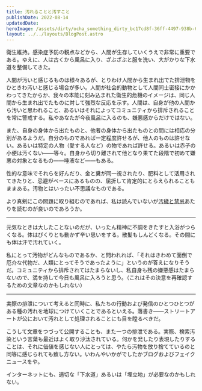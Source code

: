 ```yaml
---
title: 汚れることと汚すこと
publishDate: 2022-08-14
updatedDate:
heroImage: /assets/dirty/ocha_something_dirty_bc17cd8f-36ff-4497-938b-6cde390523ef.png
layout: ../../layouts/BlogPost.astro
---
```


衛生維持。感染症予防の観点などから、人間が生存していくうえで非常に重要である。ゆえに、人は古くから風呂に入り、ざぶざぶと服を洗い、大がかりな下水道を整備してきた。

人間が汚いと感じるものは様々あるが、とりわけ人間から生まれ出でた排泄物をひときわ汚いと感じる場合が多い。人間が社会的動物として人間同士密接にかかわってきたからか、我々の本能に刻み込まれた衛生的危機のイメージは、同じ人間から生まれ出でたものに対して強烈な反応を示す。人間は、自身が他の人間から汚いと思われること、あるいはそれによってコミュニティから排斥されることを常に警戒する。私やあなたが今夜風呂に入るのも、嫌悪感からだけではない。

また、自身の身体から出たものと、他者の身体から出たものとの間には相応の分別があるようだ。自分のものであれば一定程度許せるが、他人のものは許せない。あるいは特定の人物（愛する人など）の物であれば許せる。あるいは赤子の小便は汚くない――等々。自身から切り離されて他となり果てた段階で初めて嫌悪の対象となるもの――唾液など――もある。

性的な意味でそれらを好んだり、金と糞が同一視されたり、肥料として活用されてきたりと、忌避がベースにあるものの、屈折して肯定的にとらえられることもままある。汚物とはいったい不思議なものである。

より真剣にこの問題に取り組むのであれば、私は読んでいないが[汚穢と禁忌](https://www.amazon.co.jp/%E6%B1%9A%E7%A9%A2%E3%81%A8%E7%A6%81%E5%BF%8C-%E3%81%A1%E3%81%8F%E3%81%BE%E5%AD%A6%E8%8A%B8%E6%96%87%E5%BA%AB-%E3%83%A1%E3%82%A2%E3%83%AA-%E3%83%80%E3%82%B0%E3%83%A9%E3%82%B9/dp/4480091866)あたりを読むのが良いのであろうか。

---

元気なときは大したことないのだが、いったん精神に不調をきたすと入浴がつらくなる。体はぴくりとも動かず辛い思いをする。散髪もしんどくなる。その間にも体は汗で汚れていく。

私にとって汚物がどんなものであるか、と問われれば、「それはきわめて面倒で厄介な代物だ、人類にとってそうであったように」というのが答えになりそうだ。コミュニティから排斥されてはたまらないし、私自身も残の嫌悪感はたまらないので、満を持して今日も風呂に入ろうと思う。（これはその決意を再確認するための文章なのかもしれない）

---

実際の排泄について考えると同時に、私たちの行動および発信のひとつひとつがある種の汚れを地球につけていくことであるといえる。落書き――ストリートアートが公において汚れとして処理されることにも目を瞠るべきだ。

こうして文章をつづって公開することも、また一つの排泄である。実際、検索汚染という言葉も最近はよく取り沙汰されている。何かを発したり表現したりすることは、それに価値を感じない人にとっては、やたら汚物を放り捨てているのと同等に感じられても致し方ない。いわんやいかがでしたかブログおよびフェイクニュースをや。

インターネットにも、適切な「下水道」あるいは「埋立地」が必要なのかもしれない。